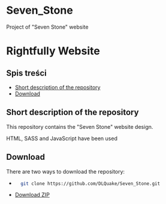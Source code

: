 # Seven_Stone
Project of "Seven Stone" website

# Rightfully Website

## Spis treści
 * [Short description of the repository](#short-description-of-the-repository)
 * [Download](#download)
## Short description of the repository
This repository contains the "Seven Stone" website design.

HTML, SASS and JavaScript have been used

## Download
There are two ways to download the repository:

* ```bash
    git clone https://github.com/DLQuake/Seven_Stone.git
    ```
* [Download ZIP](https://github.com/DLQuake/Seven_Stone/archive/refs/heads/main.zip)
